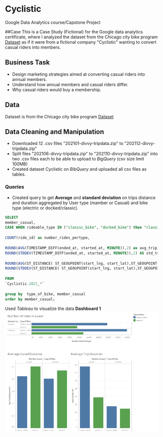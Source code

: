 # Cyclistic
Google Data Analytics course/Capstone Project 

##Case
This is a Case Study (Fictional) for the Google data analytics certificate, where I analyzed  the dataset from the Chicago city bike program [Dataset](https://divvy-tripdata.s3.amazonaws.com/index.html) as if it were from a fictional company "Cyclistic" wanting to convert casual riders into members.  

## Business Task 
- Design marketing strategies aimed at converting casual riders into annual members.
- Understand how annual members and casual riders differ.
- Why casual riders would buy a membership.

## Data 
Dataset is from the Chicago city bike program [Dataset](https://divvy-tripdata.s3.amazonaws.com/index.html) 

## Data Cleaning and Manipulation
- Downloaded 12 .csv files "202101-divvy-tripdata.zip" to "202112-divvy-tripdata.zip"
- Split files "202106-divvy-tripdata.zip" to "202110-divvy-tripdata.zip" into two .csv files each to be able to upload to *BigQuery* (csv size limit 100MB)
- Created dataset Cyclistic on *BibQuery* and uploaded all csv files as tables.

### Queries
- Created query to get **Average** and **standard deviation** on trips distance and duration aggregated by User type (mamber or Casual) and bike type (electric or docked/classic).   
```sql
SELECT 
member_casual,
CASE WHEN rideable_type IN ("classic_bike", "docked_bike") then "classic_dock" ELSE "electric" end as type_of_bike,

COUNT(ride_id) as number_rides_pertype,

ROUND(AVG(TIMESTAMP_DIFF(ended_at, started_at, MINUTE)),2) as avg_trip_dur_min,
ROUND(STDDEV(TIMESTAMP_DIFF(ended_at, started_at, MINUTE)),2) AS std_trip_dur,

ROUND(AVG(ST_DISTANCE( ST_GEOGPOINT(start_lng, start_lat),ST_GEOGPOINT(end_lng, end_lat))/1000),2) as avg_trip_distance_km,
ROUND(STDDEV(ST_DISTANCE( ST_GEOGPOINT(start_lng, start_lat),ST_GEOGPOINT(end_lng, end_lat))/1000),2) AS std_distance

FROM 
`Cyclistic.2021_*`

group by  type_of_bike, member_casual
order by member_casual;
```
Used *Tableau* to visualize the data **Dashboard 1**
![Metrics](https://github.com/CarlosCandamil/Cyclistic/blob/main/Dashboard%201.png)
